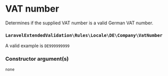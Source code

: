 # VAT number

Determines if the supplied VAT number is a valid German VAT number.

### `LaravelExtendedValidation\Rules\Locale\DE\Company\VatNumber`

A valid example is `DE999999999`

### Constructor argument(s)

```php
none
```